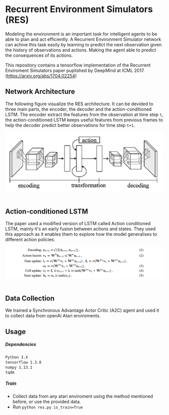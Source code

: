 # Recurrent Environment Simulators (RES)
Modeling the environment is an important task for intelligent agents to be able to plan and act efficiently. A Recurrent Environment Simulator network can achive this task easily by learning to predict the next observation given the history of observations and actions. Making the agent able to predict the consequences of its actions.

This repository contains a tensorflow implementation of the Recurrent Enviroment Simulators paper puplished by DeepMind at ICML 2017. (https://arxiv.org/abs/1704.02254)


## Network Architecture 
The following figure visualize the RES architecture. It can be devided to three main parts, the encoder, the decoder and the action-conditioned LSTM. The encoder extract the features from the observation at time step ```t```, the action-conditioned LSTM keeps useful features from previous frames to help the decoder predict better observations for time step ```t+1```.

<div align="center">
<img src="imgs/3.png"><br><br>
</div>


## Action-conditioned LSTM
The paper used a modified version of LSTM called Action conditioned LSTM, mainly it's an early fusion between actions and states. They used this approach as it enables them to explore how the model generalises to different action policies. 

<div align="center">
<img src="imgs/1.png"><br><br>
</div>

## Data Collection
We trained a Synchronous Advantage Actor Critic (A2C) agent and used it to collect data from openAi Atari enviroments.


## Usage
  ##### Dependencies
```
Python 3.X
tensorflow 1.3.0
numpy 1.13.1
tqdm
```
  ##### Train

  - Collect data from any atari enviroment using the method mentioned before, or use the provided data.
- Run ```python res.py is_train=True```


